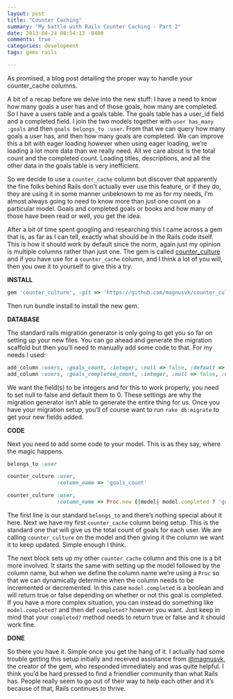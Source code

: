 ```yaml
---
layout: post
title: "Counter Caching"
summary: "My battle with Rails Counter Caching - Part 2"
date: 2013-04-24 08:54:13 -0400
comments: true
categories: development
tags: gems rails

---
```


As promised, a blog post detailing the proper way to handle your counter_cache columns.
<!-- more -->

A bit of a recap before we delve into the new stuff: I have a need to know how many goals a user has and of those goals, how many are completed. So I have a users table and a goals table. The goals table has a user_id field and a completed field. I join the two models together with ```user has_many :goals``` and then ```goals belongs_to :user```. From that we can query how many goals a user has, and then how many goals are completed. We can improve this a bit with eager loading however when using eager loading, we’re loading a lot more data than we really need. All we care about is the total count and the completed count. Loading titles, descriptions, and all the other data in the goals table is very inefficient.

So we decide to use a ```counter_cache``` column but discover that apparently the fine folks behind Rails don’t actually ever use this feature, or if they do, they are using it in some manner unbeknown to me as for my needs, I’m almost always going to need to know more than just one count on a particular model. Goals and completed goals or books and how many of those have been read or well, you get the idea.

After a bit of time spent googling and researching this I came across a gem that is, as far as I can tell, exactly what should be in the Rails code itself. This is how it should work by default since the norm, again just my opinion is multiple columns rather than just one. The gem is called [counter_culture](https://github.com/magnusvk/counter_culture) and if you have use for a ```counter_cache``` column, and I think a lot of you will, then you owe it to yourself to give this a try.

**INSTALL**

``` ruby
gem 'counter_culture', :git => 'https://github.com/magnusvk/counter_culture.git'
```

Then run bundle install to install the new gem.

**DATABASE**

The standard rails migration generator is only going to get you so far on setting up your new files. You can go ahead and generate the migration scaffold but then you’ll need to manually add some code to that. For my needs I used:

``` ruby
add_column :users, :goals_count, :integer, :null => false, :default => 0
add_column :users, :goals_completed_count, :integer, :null => false, :default => 0
```

We want the field(s) to be integers and for this to work properly, you need to set null to false and default them to 0. These settings are why the migration generator isn’t able to generate the entire thing for us. Once you have your migration setup, you’ll of course want to run ```rake db:migrate``` to get your new fields added.

**CODE**

Next you need to add some code to your model. This is as they say, where the magic happens.

``` ruby
belongs_to :user

counter_culture :user,
                :column_name => 'goals_count'

counter_culture :user,
                :column_name => Proc.new {|model| model.completed ? 'goals_completed_count' : nil}
```

The first line is our standard ```belongs_to``` and there’s nothing special about it here. Next we have my first ```counter_cache``` column being setup. This is the standard one that will give us the total count of goals for each user. We are calling ```counter_culture``` on the model and then giving it the column we want it to keep updated. Simple enough I think.

The next block sets up my other ```counter_cache``` column and this one is a bit more involved. It starts the same with setting up the model followed by the column name, but when we define the column name we’re using a ```Proc``` so that we can dynamically determine when the column needs to be incremented or decremented. In this case ```model.completed``` is a boolean and will return true or false depending on whether or not this goal is completed. If you have a more complex situation, you can instead do something like ```model.completed?``` and then def ```completed?``` however you want. Just keep in mind that your ```completed?``` method needs to return true or false and it should work fine.

**DONE**

So there you have it. Simple once you get the hang of it. I actually had some trouble getting this setup initially and received assistance from [@magnusvk](https://twitter.com/magnusvk), the creator of the gem, who responded immediately and was quite helpful. I think you’d be hard pressed to find a friendlier community than what Rails has. People really seem to go out of their way to help each other and it’s because of that, Rails continues to thrive.